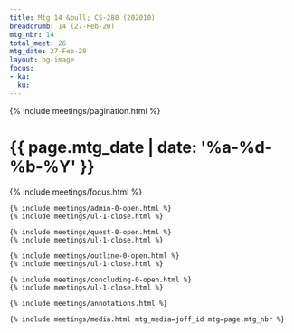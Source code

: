 ```yaml
---
title: Mtg 14 &bull; CS-280 (202010)
breadcrumb: 14 (27-Feb-20)
mtg_nbr: 14
total_meet: 26
mtg_date: 27-Feb-20
layout: bg-image
focus:
- ka:
  ku:
---
```


{% include meetings/pagination.html %}
<div class="card">
  <h1 class="text-center card-header lightcthru">
    {{ page.mtg_date | date: '%a-%d-%b-%Y' }}
  </h1>
  <div class="card-body">
    {% include meetings/focus.html %}

    {% include meetings/admin-0-open.html %}
    {% include meetings/ul-1-close.html %}

    {% include meetings/quest-0-open.html %}
    {% include meetings/ul-1-close.html %}

    {% include meetings/outline-0-open.html %}
    {% include meetings/ul-1-close.html %}

    {% include meetings/concluding-0-open.html %}
    {% include meetings/ul-1-close.html %}

    {% include meetings/annotations.html %}

    {% include meetings/media.html mtg_media=joff_id mtg=page.mtg_nbr %}
  </div>
</div>